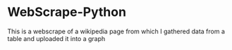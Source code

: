# WebScrape-Python
This is a webscrape of a wikipedia page from which I gathered data from a table and uploaded it into a graph
